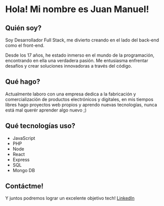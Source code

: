 # Hola! Mi nombre es Juan Manuel!


## Quién soy?
Soy Desarrollador Full Stack, me divierto creando en el lado del back-end como el front-end.

Desde los 17 años, he estado inmerso en el mundo de la programación, encontrando en ella una verdadera pasión. Me entusiasma enfrentar desafíos y crear soluciones innovadoras a través del código.  

## Qué hago?

Actualmente laboro con una empresa dedica a la fabricación y comercialización de productos electrónicos y digitales, en mis tiempos libres hago proyectos web propios
y aprendo nuevas tecnologías, nunca está mal querér aprender algo nuevo ;)

## Qué tecnologías uso?

- JavaScript
- PHP
- Node
- React
- Express
- SQL
- Mongo DB

## Contáctme!

Y juntos podremos lograr un excelente objetivo tech! 
[LinkedIn](www.linkedin.com/in/juan-orrego-630167269)

